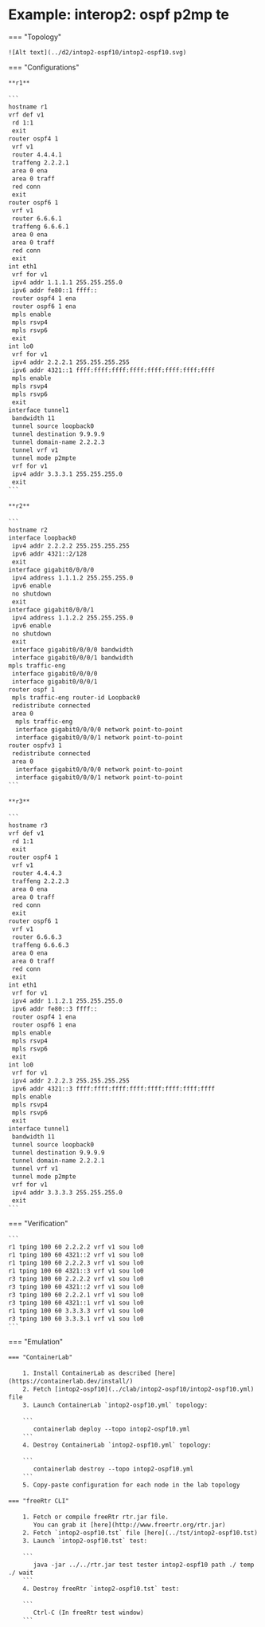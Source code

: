 # Example: interop2: ospf p2mp te

=== "Topology"

    ![Alt text](../d2/intop2-ospf10/intop2-ospf10.svg)

=== "Configurations"

    **r1**

    ```
    hostname r1
    vrf def v1
     rd 1:1
     exit
    router ospf4 1
     vrf v1
     router 4.4.4.1
     traffeng 2.2.2.1
     area 0 ena
     area 0 traff
     red conn
     exit
    router ospf6 1
     vrf v1
     router 6.6.6.1
     traffeng 6.6.6.1
     area 0 ena
     area 0 traff
     red conn
     exit
    int eth1
     vrf for v1
     ipv4 addr 1.1.1.1 255.255.255.0
     ipv6 addr fe80::1 ffff::
     router ospf4 1 ena
     router ospf6 1 ena
     mpls enable
     mpls rsvp4
     mpls rsvp6
     exit
    int lo0
     vrf for v1
     ipv4 addr 2.2.2.1 255.255.255.255
     ipv6 addr 4321::1 ffff:ffff:ffff:ffff:ffff:ffff:ffff:ffff
     mpls enable
     mpls rsvp4
     mpls rsvp6
     exit
    interface tunnel1
     bandwidth 11
     tunnel source loopback0
     tunnel destination 9.9.9.9
     tunnel domain-name 2.2.2.3
     tunnel vrf v1
     tunnel mode p2mpte
     vrf for v1
     ipv4 addr 3.3.3.1 255.255.255.0
     exit
    ```

    **r2**

    ```
    hostname r2
    interface loopback0
     ipv4 addr 2.2.2.2 255.255.255.255
     ipv6 addr 4321::2/128
     exit
    interface gigabit0/0/0/0
     ipv4 address 1.1.1.2 255.255.255.0
     ipv6 enable
     no shutdown
     exit
    interface gigabit0/0/0/1
     ipv4 address 1.1.2.2 255.255.255.0
     ipv6 enable
     no shutdown
     exit
     interface gigabit0/0/0/0 bandwidth
     interface gigabit0/0/0/1 bandwidth
    mpls traffic-eng
     interface gigabit0/0/0/0
     interface gigabit0/0/0/1
    router ospf 1
     mpls traffic-eng router-id Loopback0
     redistribute connected
     area 0
      mpls traffic-eng
      interface gigabit0/0/0/0 network point-to-point
      interface gigabit0/0/0/1 network point-to-point
    router ospfv3 1
     redistribute connected
     area 0
      interface gigabit0/0/0/0 network point-to-point
      interface gigabit0/0/0/1 network point-to-point
    ```

    **r3**

    ```
    hostname r3
    vrf def v1
     rd 1:1
     exit
    router ospf4 1
     vrf v1
     router 4.4.4.3
     traffeng 2.2.2.3
     area 0 ena
     area 0 traff
     red conn
     exit
    router ospf6 1
     vrf v1
     router 6.6.6.3
     traffeng 6.6.6.3
     area 0 ena
     area 0 traff
     red conn
     exit
    int eth1
     vrf for v1
     ipv4 addr 1.1.2.1 255.255.255.0
     ipv6 addr fe80::3 ffff::
     router ospf4 1 ena
     router ospf6 1 ena
     mpls enable
     mpls rsvp4
     mpls rsvp6
     exit
    int lo0
     vrf for v1
     ipv4 addr 2.2.2.3 255.255.255.255
     ipv6 addr 4321::3 ffff:ffff:ffff:ffff:ffff:ffff:ffff:ffff
     mpls enable
     mpls rsvp4
     mpls rsvp6
     exit
    interface tunnel1
     bandwidth 11
     tunnel source loopback0
     tunnel destination 9.9.9.9
     tunnel domain-name 2.2.2.1
     tunnel vrf v1
     tunnel mode p2mpte
     vrf for v1
     ipv4 addr 3.3.3.3 255.255.255.0
     exit
    ```

=== "Verification"

    ```
    r1 tping 100 60 2.2.2.2 vrf v1 sou lo0
    r1 tping 100 60 4321::2 vrf v1 sou lo0
    r1 tping 100 60 2.2.2.3 vrf v1 sou lo0
    r1 tping 100 60 4321::3 vrf v1 sou lo0
    r3 tping 100 60 2.2.2.2 vrf v1 sou lo0
    r3 tping 100 60 4321::2 vrf v1 sou lo0
    r3 tping 100 60 2.2.2.1 vrf v1 sou lo0
    r3 tping 100 60 4321::1 vrf v1 sou lo0
    r1 tping 100 60 3.3.3.3 vrf v1 sou lo0
    r3 tping 100 60 3.3.3.1 vrf v1 sou lo0
    ```

=== "Emulation"

    === "ContainerLab"

        1. Install ContainerLab as described [here](https://containerlab.dev/install/)  
        2. Fetch [intop2-ospf10](../clab/intop2-ospf10/intop2-ospf10.yml) file  
        3. Launch ContainerLab `intop2-ospf10.yml` topology:  

        ```
           containerlab deploy --topo intop2-ospf10.yml  
        ```
        4. Destroy ContainerLab `intop2-ospf10.yml` topology:  

        ```
           containerlab destroy --topo intop2-ospf10.yml  
        ```
        5. Copy-paste configuration for each node in the lab topology

    === "freeRtr CLI"

        1. Fetch or compile freeRtr rtr.jar file.  
           You can grab it [here](http://www.freertr.org/rtr.jar)  
        2. Fetch `intop2-ospf10.tst` file [here](../tst/intop2-ospf10.tst)  
        3. Launch `intop2-ospf10.tst` test:  

        ```
           java -jar ../../rtr.jar test tester intop2-ospf10 path ./ temp ./ wait
        ```
        4. Destroy freeRtr `intop2-ospf10.tst` test:  

        ```
           Ctrl-C (In freeRtr test window)
        ```


